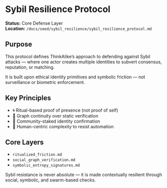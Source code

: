 # Sybil Resilience Protocol

**Status:** Core Defense Layer  
**Location:** `/docs/seed/sybil_resilience/sybil_resilience_protocol.md`

## Purpose

This protocol defines ThinkAlike’s approach to defending against Sybil attacks — where one actor creates multiple identities to subvert consensus, reputation, or matching.

It is built upon ethical identity primitives and symbolic friction — not surveillance or biometric enforcement.

## Key Principles

- 🌀 Ritual-based proof of presence (not proof of self)
- 🔁 Graph continuity over static verification
- 🧭 Community-staked identity confirmation
- 🌱 Human-centric complexity to resist automation

## Core Layers

- `ritualized_friction.md`
- `social_graph_verification.md`
- `symbolic_entropy_signatures.md`

Sybil resistance is never absolute — it is made contextually resilient through social, symbolic, and swarm-based checks.
